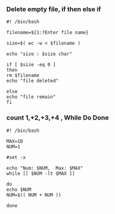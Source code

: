 ### Delete empty file,   if then else if 
```
#! /bin/bash

filename=${1:?Enter file name}

size=$( wc -w < $filename )

echo "size : $size char"

if [ $size -eq 0 ]
then 
rm $filename
echo "file deleted"

else 
echo "file remain"
fi

```

### count 1,+2,+3,+4 , While Do Done
```
#! /bin/bash

MAX=10
NUM=1

#set -x

echo "Num: $NUM,  Max: $MAX"
while [[ $NUM -lt $MAX ]]

do
echo $NUM
NUM=$(( NUM + NUM ))

done
```
